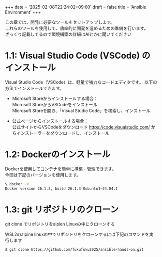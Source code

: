+++
date = '2025-02-08T22:24:02+09:00'
draft = false
title = 'Ansible Environment'
+++


この章では、開発に必要なツールをセットアップします。  
これらのツールを使用して、効率的に開発を進めるための準備を行います。  
ざっくり記載してるので環境構築の詳細はAIとかに聞いてください  

# 1.1: Visual Studio Code (VSCode) のインストール  
Visual Studio Code（VSCode）は、軽量で強力なコードエディタです。 以下の方法でインストールできます。  

- Microsoft Storeからインストールする場合：  
  Microsoft StoreからVSCodeをインストール  
  Microsoft Storeを開き、「Visual Studio Code」を検索し、インストール  
            
              
- 公式ページからインストールする場合：  
公式サイトからVSCodeをダウンロード
https://code.visualstudio.com/ 
からインストーラーをダウンロードし、インストール
            
# 1.2: Dockerのインストール  
Dockerを使用してコンテナを簡単に構築・管理できます。  
今回は下記のバージョンを使用します。 

```bash
$ docker -v
Docker version 26.1.3, build 26.1.3-0ubuntu1~24.04.1 
```
        
# 1.3: git リポジトリのクローン
git clone でリポジトリをalpien Linuxの中にクローンする

WSL2のalpine linuxの中でリポジトリをクローンするには下記のコマンドを実行します

```bash
$ git clone https://github.com/fukufuku2025/ansible-hands-on.git
```